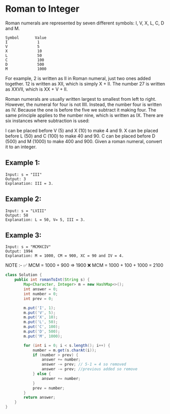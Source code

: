 # Roman to Integer

Roman numerals are represented by seven different symbols: I, V, X, L, C, D and M.
```
Symbol       Value
I             1
V             5
X             10
L             50
C             100
D             500
M             1000
```
For example, 2 is written as II in Roman numeral, just two ones added together. 12 is written as XII, which is simply X + II. The number 27 is written as XXVII, which is XX + V + II.

Roman numerals are usually written largest to smallest from left to right. However, the numeral for four is not IIII. Instead, the number four is written as IV. Because the one is before the five we subtract it making four. The same principle applies to the number nine, which is written as IX. There are six instances where subtraction is used:

I can be placed before V (5) and X (10) to make 4 and 9. 
X can be placed before L (50) and C (100) to make 40 and 90. 
C can be placed before D (500) and M (1000) to make 400 and 900.
Given a roman numeral, convert it to an integer.

## Example 1:
```
Input: s = "III"
Output: 3
Explanation: III = 3.
```
## Example 2:
```
Input: s = "LVIII"
Output: 58
Explanation: L = 50, V= 5, III = 3.
```
## Example 3:
```
Input: s = "MCMXCIV"
Output: 1994
Explanation: M = 1000, CM = 900, XC = 90 and IV = 4.
```
NOTE :- ✅ MCM = 1000 + 900 => 1900
        ❌ MCM = 1000 + 100 + 1000 = 2100

```java
class Solution {
    public int romanToInt(String s) {
        Map<Character, Integer> m = new HashMap<>();
        int answer = 0;
        int number = 0;
        int prev = 0;

        m.put('I', 1);
        m.put('V', 5);
        m.put('X', 10);
        m.put('L', 50);
        m.put('C', 100);
        m.put('D', 500);
        m.put('M', 1000);

        for (int i = 0; i < s.length(); i++) {
            number = m.get(s.charAt(i));
            if (number > prev) {
                answer += number;
                answer -= prev; // 5-1 = 4 so removed
                answer -= prev; //previous added so remove
            } else {
                answer += number;
            }
            prev = number;
        }
        return answer;
    }
}
```

